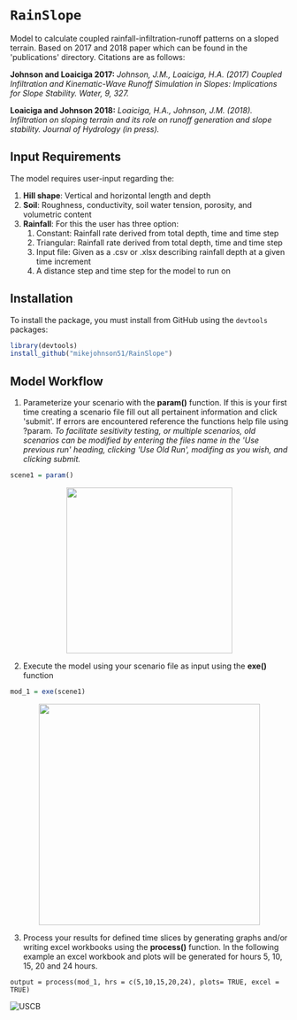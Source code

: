 `RainSlope`
================
Model to calculate coupled rainfall-infiltration-runoff patterns on a sloped terrain. Based on 2017 and 2018 paper which can be found in the 'publications' directory. Citations are as follows:

**Johnson and Loaiciga 2017:** *Johnson, J.M., Loaiciga, H.A. (2017)	Coupled Infiltration and Kinematic-Wave Runoff Simulation in Slopes: Implications for Slope Stability. Water, 9, 327.*

**Loaiciga and Johnson 2018:** *Loaiciga, H.A., Johnson, J.M. (2018). Infiltration on sloping terrain and its role on runoff generation and slope stability. Journal of Hydrology (in press).*

## Input Requirements
The model requires user-input regarding the:
 1) **Hill shape**: Vertical and horizontal length and depth
 2) **Soil**: Roughness, conductivity, soil water tension, porosity, and volumetric content
 3) **Rainfall**: For this the user has three option:
    1. Constant: Rainfall rate derived from total depth, time and time step
    2. Triangular: Rainfall rate derived from total depth, time and time step
    3. Input file: Given as a .csv or .xlsx describing rainfall depth at a given time increment
    4. A distance step and time step for the model to run on
    
## Installation

To install the  package, you must install from GitHub using the `devtools` packages:

```r
library(devtools)
install_github("mikejohnson51/RainSlope")
```

## Model Workflow

1) Parameterize your scenario with the **param()** function. If this is your first time creating a scenario file fill out all pertainent information and click 'submit'. If errors are encountered reference the functions help file using ?param. *To facilitate sesitivity testing, or multiple scenarios, old scenarios can be modified by entering the files name in the 'Use previous run' heading, clicking 'Use Old Run', modifing as you wish, and clicking submit.*

```r
scene1 = param()
```
<p align="center">
<img src= "https://github.com/mikejohnson51/Rainfall_Infiltration_hillslope/blob/master/imgs/param_ex.png" width="300">
</p>

2) Execute the model using your scenario file as input using the **exe()** function

```r
mod_1 = exe(scene1)
```
<p align="center">
<img src= "https://github.com/mikejohnson51/Rainfall_Infiltration_hillslope/blob/master/imgs/model_run.png" width="400">
</p>

3) Process your results for defined time slices by generating graphs and/or writing excel workbooks using the **process()** function. In the following example an excel workbook and plots will be generated for hours 5, 10, 15, 20 and 24 hours. 

```
output = process(mod_1, hrs = c(5,10,15,20,24), plots= TRUE, excel = TRUE)
```

![USCB](https://upload.wikimedia.org/wikipedia/commons/archive/9/9f/20130715012958%21UCSB_logo.png)
